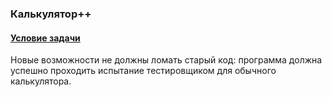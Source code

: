### Калькулятор++

#### [Условие задачи](https://sites.google.com/site/pathofdeveloper/home/16209/zadaci-vtorogo-semestra/spiski-cast-1)

Новые возможности не должны ломать старый код: программа должна успешно проходить испытание тестировщиком для обычного калькулятора.